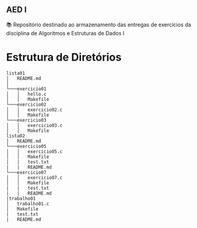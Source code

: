 ## AED I

📚 Repositório destinado ao armazenamento das entregas de exercícios da disciplina de Algoritmos e Estruturas de Dados I

# Estrutura de Diretórios


```
lista01
│   README.md
│
└───exercicio01
│   │   hello.c
│   │   Makefile
└───exercicio02
│   │   exercicio02.c
│   │   Makefile
└───exercicio03
│   │   exercicio03.c
│   │   Makefile
lista02
│   README.md
└───exercicio05
│   │   exercicio05.c
│   │   Makefile
|   |   test.txt
|   |   README.md
└───exercicio07
│   │   exercicio07.c
│   │   Makefile
|   |   test.txt
|   |   README.md
|trabalho01
│   trabalho01.c
│   Makefile
|   test.txt
|   README.md

```

